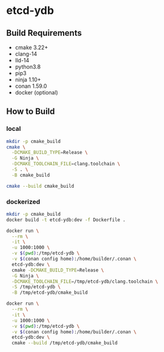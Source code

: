 # etcd-ydb

## Build Requirements

- cmake 3.22+
- clang-14
- lld-14
- python3.8
- pip3
- ninja 1.10+
- conan 1.59.0
- docker (optional)

## How to Build

### local

```bash
mkdir -p cmake_build
cmake \
  -DCMAKE_BUILD_TYPE=Release \
  -G Ninja \
  -DCMAKE_TOOLCHAIN_FILE=clang.toolchain \
  -S . \
  -B cmake_build

cmake --build cmake_build
```

### dockerized

```bash
mkdir -p cmake_build
docker build -t etcd-ydb:dev -f Dockerfile .

docker run \
  --rm \
  -it \
  -u 1000:1000 \
  -v $(pwd):/tmp/etcd-ydb \
  -v $(conan config home):/home/builder/.conan \
  etcd-ydb:dev \
  cmake -DCMAKE_BUILD_TYPE=Release \
  -G Ninja \
  -DCMAKE_TOOLCHAIN_FILE=/tmp/etcd-ydb/clang.toolchain \
  -S /tmp/etcd-ydb \
  -B /tmp/etcd-ydb/cmake_build

docker run \
  --rm \
  -it \
  -u 1000:1000 \
  -v $(pwd):/tmp/etcd-ydb \
  -v $(conan config home):/home/builder/.conan \
  etcd-ydb:dev \
  cmake --build /tmp/etcd-ydb/cmake_build
```

